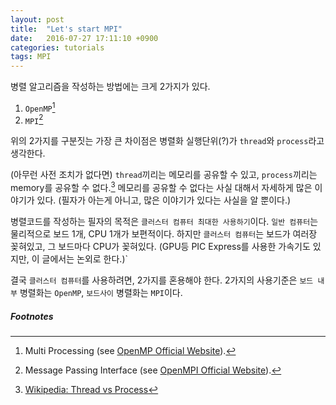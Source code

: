 ```yaml
---
layout: post
title:  "Let's start MPI"
date:   2016-07-27 17:11:10 +0900
categories: tutorials
tags: MPI
---
```


병렬 알고리즘을 작성하는 방법에는 크게 2가지가 있다.

1. `OpenMP`[^1]
1. `MPI`[^2]

위의 2가지를 구분짓는 가장 큰 차이점은 병렬화 실행단위(?)가 `thread`와 `process`라고 생각한다.

(아무런 사전 조치가 없다면) `thread`끼리는 메모리를 공유할 수 있고, `process`끼리는 memory를 공유할 수 없다.[^3]
메모리를 공유할 수 없다는 사실 대해서 자세하게 많은 이야기가 있다. (필자가 아는게 아니고, 많은 이야기가 있다는 사실을 알 뿐이다.)

병렬코드를 작성하는 필자의 목적은 `클러스터 컴퓨터 최대한 사용하기`이다. `일반 컴퓨터`는 물리적으로 보드 1개, CPU 1개가 보편적이다. 하지만 `클러스터 컴퓨터`는 보드가 여러장 꽂혀있고, 그 보드마다 CPU가 꽂혀있다. (GPU등 PIC Express를 사용한 가속기도 있지만, 이 글에서는 논외로 한다.)`

결국 `클러스터 컴퓨터`를 사용하려면, 2가지를 혼용해야 한다. 2가지의 사용기준은 `보드 내부` 병렬화는 `OpenMP`, `보드사이` 병렬화는 `MPI`이다.


##### Footnotes #####
[^1]: Multi Processing (see [OpenMP Official Website](http://openmp.org)).
[^2]: Message Passing Interface (see [OpenMPI Official Website](http://open-mpi.org/)).
[^3]: [Wikipedia: Thread vs Process](https://en.wikipedia.org/wiki/Thread_(computing)#Threads_vs._processes)
